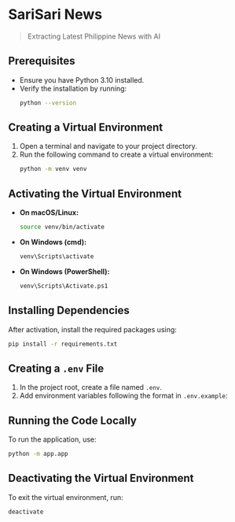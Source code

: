 # SariSari News
> Extracting Latest Philippine News with AI

## Prerequisites
- Ensure you have Python 3.10 installed.
- Verify the installation by running:
  ```sh
  python --version
  ```

## Creating a Virtual Environment
1. Open a terminal and navigate to your project directory.
2. Run the following command to create a virtual environment:
   ```sh
   python -m venv venv
   ```

## Activating the Virtual Environment
- **On macOS/Linux:**
  ```sh
  source venv/bin/activate
  ```
- **On Windows (cmd):**
  ```sh
  venv\Scripts\activate
  ```
- **On Windows (PowerShell):**
  ```sh
  venv\Scripts\Activate.ps1
  ```

## Installing Dependencies
After activation, install the required packages using:
```sh
pip install -r requirements.txt
```

## Creating a `.env` File
1. In the project root, create a file named `.env`.
2. Add environment variables following the format in `.env.example`:

## Running the Code Locally
To run the application, use:
```sh
python -m app.app
```

## Deactivating the Virtual Environment
To exit the virtual environment, run:
```sh
deactivate
```